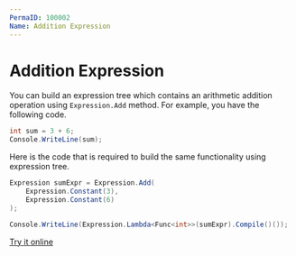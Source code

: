 ```yaml
---
PermaID: 100002
Name: Addition Expression
---
```


# Addition Expression

You can build an expression tree which contains an arithmetic addition operation using `Expression.Add` method. For example, you have the following code.

```csharp
int sum = 3 + 6;
Console.WriteLine(sum);
```

Here is the code that is required to build the same functionality using expression tree. 

```csharp
Expression sumExpr = Expression.Add(
    Expression.Constant(3),
    Expression.Constant(6)
);

Console.WriteLine(Expression.Lambda<Func<int>>(sumExpr).Compile()());
```

[Try it online](https://dotnetfiddle.net/0bDCOp)